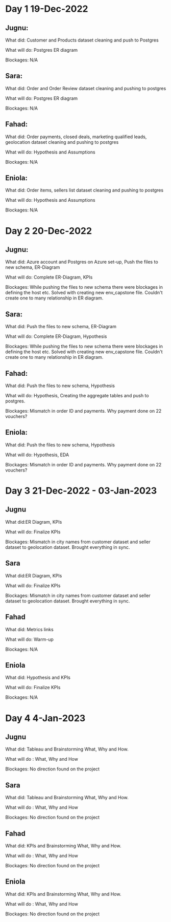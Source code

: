 # Day 1 19-Dec-2022 #

## Jugnu: ##
  What did: Customer and Products dataset cleaning and push to Postgres
  
  What will do: Postgres ER diagram
  
  Blockages: N/A
  
## Sara: ##
  What did: Order and Order Review dataset cleaning and pushing to postgres
  
  What will do: Postgres ER diagram
  
  Blockages: N/A
  
## Fahad: ##
  What did: Order payments, closed deals, marketing qualified leads, geolocation dataset cleaning and pushing to postgres
  
  What will do: Hypothesis and Assumptions
  
  Blockages: N/A
  
## Eniola: ##
  What did: Order items, sellers list dataset cleaning and pushing to postgres
  
  What will do: Hypothesis and Assumptions
  
  Blockages: N/A

# Day 2 20-Dec-2022 #

## Jugnu: ##
  What did: Azure account and Postgres on Azure set-up, Push the files to new schema, ER-Diagram
  
  What will do: Complete ER-Diagram, KPIs
  
  Blockages: While pushing the files to new schema there were blockages in defining the host etc. Solved with creating new env_capstone file.
  Couldn't create one to many relationship in ER diagram. 
  
## Sara: ##
  What did: Push the files to new schema, ER-Diagram
  
  What will do: Complete ER-Diagram, Hypothesis
  
  Blockages: While pushing the files to new schema there were blockages in defining the host etc. Solved with creating new env_capstone file.
  Couldn't create one to many relationship in ER diagram. 
    
## Fahad: ##
  What did: Push the files to new schema, Hypothesis
    
  What will do: Hypothesis, Creating the aggregate tables and push to postgres.
    
  Blockages: Mismatch in order ID and payments. Why payment done on 22 vouchers? 
  
## Eniola: ##
  What did: Push the files to new schema, Hypothesis
  
  What will do: Hypothesis, EDA
  
  Blockages: Mismatch in order ID and payments. Why payment done on 22 vouchers? 
  
# Day 3 21-Dec-2022 - 03-Jan-2023 #

## Jugnu ##
What did:ER Diagram, KPIs

What will do: Finalize KPIs

Blockages: Mismatch in city names from customer dataset and seller dataset to geolocation dataset. Brought everything in sync.

## Sara ##
What did:ER Diagram, KPIs

What will do: Finalize KPIs

Blockages: Mismatch in city names from customer dataset and seller dataset to geolocation dataset. Brought everything in sync.

## Fahad ##
What did: Metrics links

What will do: Warm-up

Blockages: N/A

## Eniola ##
What did: Hypothesis and KPIs

What will do: Finalize KPIs

Blockages: N/A

# Day 4 4-Jan-2023 #
## Jugnu ##
What did: Tableau and Brainstorming What, Why and How.

What will do : What, Why and How

Blockages: No direction found on the project

## Sara ##
What did: Tableau and Brainstorming What, Why and How.

What will do : What, Why and How

Blockages: No direction found on the project

## Fahad ##
What did: KPIs and Brainstorming What, Why and How.

What will do : What, Why and How

Blockages: No direction found on the project

## Eniola ##
What did: KPIs and Brainstorming What, Why and How.

What will do : What, Why and How

Blockages: No direction found on the project

